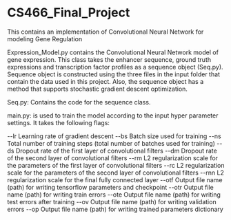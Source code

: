 # CS466_Final_Project
This contains an implementation of Convolutional Neural Network for modeling Gene Regulation

Expression_Model.py contains the Convolutional Neural Network model of gene expression. This class takes the enhancer sequence, ground truth expressions and transcription factor profiles as a sequence object (Seq.py). Sequence object is constructed using the three files in the input folder that contain the data used in this project. Also, the sequence object has a method that supports stochastic gradient descent optimization.

Seq.py: Contains the code for the sequence class.

main.py: is used to train the model according to the input hyper parameter settings. It takes the following flags:

--lr	Learning rate of gradient descent
--bs	Batch size used for training
--ns	Total number of training steps (total number of batches used for training)
--ds	Dropout rate of the first layer of convolutional filters
--dm	Dropout rate of the second layer of convolutional filters
--rm	L2 regularization scale for the parameters of the first layer of convolutional filters
--rc	L2 regularization scale for the parameters of the second layer of convolutional filters
--rnn	L2 regularization scale for the final fully connected layer
--otf	Output file name (path) for writing tensorflow parameters and checkpoint
--otr	Output file name (path) for writing train errors
--ote 	Output file name (path) for writing test errors after training
--ov 	Output file name (path) for writing validation errors
--op	Output file name (path) for writing trained parameters dictionary
